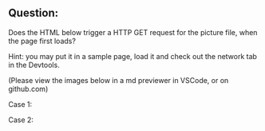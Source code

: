 ## Question: 

Does the HTML below trigger a HTTP GET request for the picture file, when the page first loads?  

Hint: you may put it in a sample page, load it and check out the network tab in the Devtools.

(Please view the images below in a md previewer in VSCode, or on github.com)

Case 1:
    <img src="mypic.jpg" style="visibility: hidden" alt="">

Case 2:
    <img src="mypic.jpg" style="display:none" alt="">


